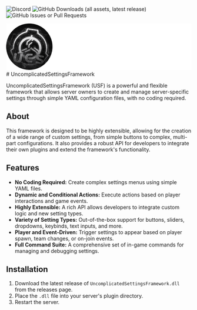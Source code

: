 ![Discord](https://img.shields.io/discord/1170301876990914631?style=for-the-badge&logo=discord&color=%235865F2)
![GitHub Downloads (all assets, latest release)](https://img.shields.io/github/downloads/UncomplicatedCustomServer/UncomplicatedSettingsFramework/latest/total?style=for-the-badge&logo=github)
![GitHub Issues or Pull Requests](https://img.shields.io/github/issues-pr-raw/UncomplicatedCustomServer/UncomplicatedSettingsFramework?style=for-the-badge&logo=github)

<img src="https://github.com/UncomplicatedCustomServer/UncomplicatedSettingsFramework/blob/main/USF.png">
# UncomplicatedSettingsFramework

UncomplicatedSettingsFramework (USF) is a powerful and flexible framework that allows server owners to create and manage server-specific settings through simple YAML configuration files, with no coding required.

## About

This framework is designed to be highly extensible, allowing for the creation of a wide range of custom settings, from simple buttons to complex, multi-part configurations. It also provides a robust API for developers to integrate their own plugins and extend the framework's functionality.

## Features

* **No Coding Required:** Create complex settings menus using simple YAML files.
* **Dynamic and Conditional Actions:** Execute actions based on player interactions and game events.
* **Highly Extensible:** A rich API allows developers to integrate custom logic and new setting types.
* **Variety of Setting Types:** Out-of-the-box support for buttons, sliders, dropdowns, keybinds, text inputs, and more.
* **Player and Event-Driven:** Trigger settings to appear based on player spawn, team changes, or on-join events.
* **Full Command Suite:** A comprehensive set of in-game commands for managing and debugging settings.

## Installation

1.  Download the latest release of `UncomplicatedSettingsFramework.dll` from the releases page.
2.  Place the `.dll` file into your server's plugin directory.
3.  Restart the server.
